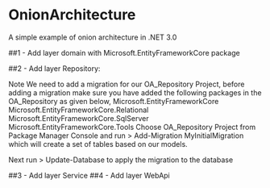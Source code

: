 # OnionArchitecture

A simple example of onion architecture in .NET 3.0

##1 - Add layer domain
with Microsoft.EntityFrameworkCore package

##2 - Add layer Repository:

Note
We need to add a migration for our OA_Repository Project, before adding a migration make sure you have added the following packages in the OA_Repository as given below,
Microsoft.EntityFrameworkCore
Microsoft.EntityFrameworkCore.Relational
Microsoft.EntityFrameworkCore.SqlServer
Microsoft.EntityFrameworkCore.Tools
Choose OA_Repository Project from Package Manager Console and run > Add-Migration MyInitialMigration which will create a set of tables based on our models.

Next run > Update-Database to apply the migration to the database

##3 - Add layer Service
##4 - Add layer WebApi

